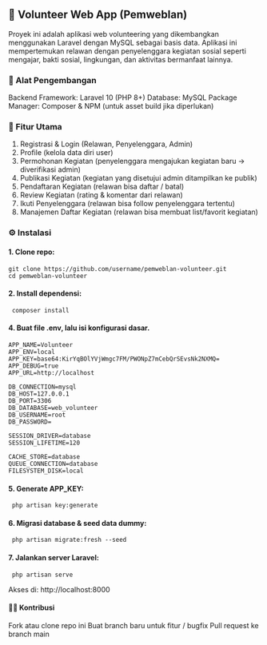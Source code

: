 ## 🌟 Volunteer Web App (Pemweblan)

Proyek ini adalah aplikasi web volunteering yang dikembangkan menggunakan Laravel dengan MySQL sebagai basis data.
Aplikasi ini mempertemukan relawan dengan penyelenggara kegiatan sosial seperti mengajar, bakti sosial, lingkungan, dan aktivitas bermanfaat lainnya.

### 🔧 Alat Pengembangan
Backend Framework: Laravel 10 (PHP 8+)
Database: MySQL
Package Manager: Composer & NPM (untuk asset build jika diperlukan)

### 🚀 Fitur Utama
1. Registrasi & Login (Relawan, Penyelenggara, Admin)
2. Profile (kelola data diri user)
3. Permohonan Kegiatan (penyelenggara mengajukan kegiatan baru → diverifikasi admin)
4. Publikasi Kegiatan (kegiatan yang disetujui admin ditampilkan ke publik)
5. Pendaftaran Kegiatan (relawan bisa daftar / batal)
6. Review Kegiatan (rating & komentar dari relawan)
7. Ikuti Penyelenggara (relawan bisa follow penyelenggara tertentu)
8. Manajemen Daftar Kegiatan (relawan bisa membuat list/favorit kegiatan)

### ⚙️ Instalasi

#### 1. Clone repo:
    git clone https://github.com/username/pemweblan-volunteer.git
    cd pemweblan-volunteer


#### 2. Install dependensi:
   ````
    composer install
   ````

#### 4. Buat file .env, lalu isi konfigurasi dasar.
````
APP_NAME=Volunteer
APP_ENV=local
APP_KEY=base64:KirYqBOlYVjWmgc7FM/PWONpZ7mCebQrSEvsNk2NXMQ=
APP_DEBUG=true
APP_URL=http://localhost

DB_CONNECTION=mysql
DB_HOST=127.0.0.1
DB_PORT=3306
DB_DATABASE=web_volunteer
DB_USERNAME=root
DB_PASSWORD=

SESSION_DRIVER=database
SESSION_LIFETIME=120

CACHE_STORE=database
QUEUE_CONNECTION=database
FILESYSTEM_DISK=local
````

#### 5. Generate APP_KEY:
   ````
    php artisan key:generate
   ````
#### 6. Migrasi database & seed data dummy:
   ````
    php artisan migrate:fresh --seed
   ````
#### 7. Jalankan server Laravel:
   ````
    php artisan serve
   ````
Akses di: http://localhost:8000

#### 👨‍💻 Kontribusi
Fork atau clone repo ini
Buat branch baru untuk fitur / bugfix
Pull request ke branch main
